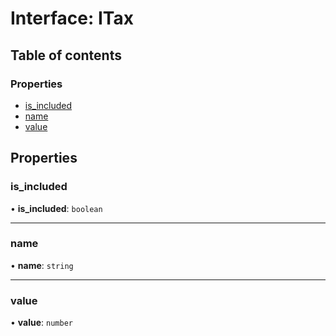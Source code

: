 # Interface: ITax

## Table of contents

### Properties

- [is\_included](ITax.md#is_included)
- [name](ITax.md#name)
- [value](ITax.md#value)

## Properties

### is\_included

• **is\_included**: `boolean`

___

### name

• **name**: `string`

___

### value

• **value**: `number`
